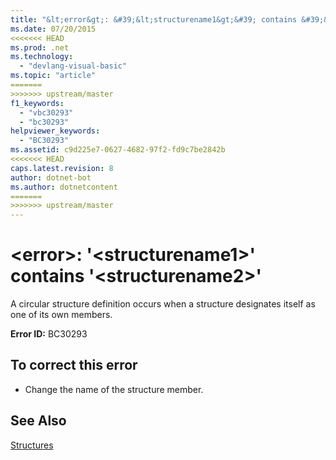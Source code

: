 ```yaml
---
title: "&lt;error&gt;: &#39;&lt;structurename1&gt;&#39; contains &#39;&lt;structurename2&gt;&#39;"
ms.date: 07/20/2015
<<<<<<< HEAD
ms.prod: .net
ms.technology: 
  - "devlang-visual-basic"
ms.topic: "article"
=======
>>>>>>> upstream/master
f1_keywords: 
  - "vbc30293"
  - "bc30293"
helpviewer_keywords: 
  - "BC30293"
ms.assetid: c9d225e7-0627-4682-97f2-fd9c7be2842b
<<<<<<< HEAD
caps.latest.revision: 8
author: dotnet-bot
ms.author: dotnetcontent
=======
>>>>>>> upstream/master
---
```

# &lt;error&gt;: &#39;&lt;structurename1&gt;&#39; contains &#39;&lt;structurename2&gt;&#39;
A circular structure definition occurs when a structure designates itself as one of its own members.  
  
 **Error ID:** BC30293  
  
## To correct this error  
  
-   Change the name of the structure member.  
  
## See Also  
 [Structures](../../visual-basic/programming-guide/language-features/data-types/structures.md)
